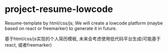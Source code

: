 # project-resume-lowcode
Resume-template by html/css/js; We will create a lowcode platform (maybe based on react or freemarker) to generate it in future.

基于html/css/js实现的个人简历模板, 未来会考虑使用低代码平台生成(可能基于react, 或者freemarker)